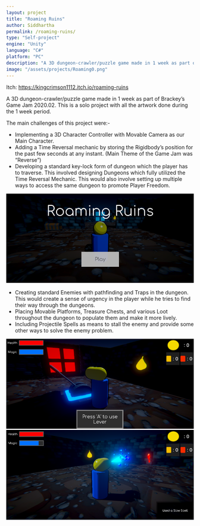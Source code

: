 ```yaml
---
layout: project
title: "Roaming Ruins"
author: Siddhartha
permalink: /roaming-ruins/
type: "Self-project"
engine: "Unity"
language: "C#"
platform: "PC"
description: "A 3D dungeon-crawler/puzzle game made in 1 week as part of Brackey's Game Jam 2020.02. This is a solo project with all the artwork done during the 1 week period."
image: "/assets/projects/Roaming0.png"
---
```


Itch: https://kingcrimson1112.itch.io/roaming-ruins

A 3D dungeon-crawler/puzzle game made in 1 week as part of Brackey’s Game Jam 2020.02. This is a solo project with all the artwork done during the 1 week period.

The main challenges of this project were:-
- Implementing a 3D Character Controller with Movable Camera as our Main Character.
- Adding a Time Reversal mechanic by storing the Rigidbody’s position for the past few seconds at any instant. (Main Theme of the Game Jam was “Reverse”)
- Developing a standard key-lock form of dungeon which the player has to traverse. This involved designing Dungeons which fully utilized the Time Reversal Mechanic. This would also involve setting up multiple ways to access the same dungeon to promote Player Freedom.

<img class="article-screenshot" src="/assets/projects/Roaming0.png" alt=""/>

- Creating standard Enemies with pathfinding and Traps in the dungeon. This would create a sense of urgency in the player while he tries to find their way through the dungeons.
- Placing Movable Platforms, Treasure Chests, and various Loot throughout the dungeon to populate them and make it more lively.
- Including Projectile Spells as means to stall the enemy and provide some other ways to solve the enemy problem.

<img class="article-screenshot" src="/assets/projects/Roaming1.png" alt=""/>

<img class="article-screenshot" src="/assets/projects/Roaming2.png" alt=""/>
